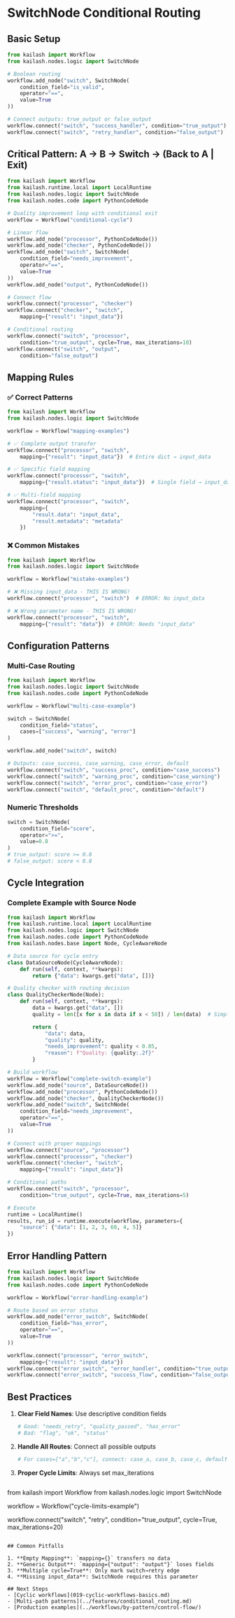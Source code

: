 # SwitchNode Conditional Routing

## Basic Setup

```python
from kailash import Workflow
from kailash.nodes.logic import SwitchNode

# Boolean routing
workflow.add_node("switch", SwitchNode(
    condition_field="is_valid",
    operator="==",
    value=True
))

# Connect outputs: true_output or false_output
workflow.connect("switch", "success_handler", condition="true_output")
workflow.connect("switch", "retry_handler", condition="false_output")

```

## Critical Pattern: A → B → Switch → (Back to A | Exit)

```python
from kailash import Workflow
from kailash.runtime.local import LocalRuntime
from kailash.nodes.logic import SwitchNode
from kailash.nodes.code import PythonCodeNode

# Quality improvement loop with conditional exit
workflow = Workflow("conditional-cycle")

# Linear flow
workflow.add_node("processor", PythonCodeNode())
workflow.add_node("checker", PythonCodeNode())
workflow.add_node("switch", SwitchNode(
    condition_field="needs_improvement",
    operator="==",
    value=True
))
workflow.add_node("output", PythonCodeNode())

# Connect flow
workflow.connect("processor", "checker")
workflow.connect("checker", "switch", 
    mapping={"result": "input_data"})

# Conditional routing
workflow.connect("switch", "processor", 
    condition="true_output", cycle=True, max_iterations=10)
workflow.connect("switch", "output", 
    condition="false_output")

```

## Mapping Rules

### ✅ Correct Patterns
```python
from kailash import Workflow
from kailash.nodes.logic import SwitchNode

workflow = Workflow("mapping-examples")

# ✅ Complete output transfer
workflow.connect("processor", "switch", 
    mapping={"result": "input_data"})  # Entire dict → input_data

# ✅ Specific field mapping
workflow.connect("processor", "switch",
    mapping={"result.status": "input_data"})  # Single field → input_data

# ✅ Multi-field mapping
workflow.connect("processor", "switch",
    mapping={
        "result.data": "input_data",
        "result.metadata": "metadata"
    })

```

### ❌ Common Mistakes
```python
from kailash import Workflow
from kailash.nodes.logic import SwitchNode

workflow = Workflow("mistake-examples")

# ❌ Missing input_data - THIS IS WRONG!
workflow.connect("processor", "switch")  # ERROR: No input_data

# ❌ Wrong parameter name - THIS IS WRONG!
workflow.connect("processor", "switch",
    mapping={"result": "data"})  # ERROR: Needs "input_data"

```

## Configuration Patterns

### Multi-Case Routing
```python
from kailash import Workflow
from kailash.nodes.logic import SwitchNode
from kailash.nodes.code import PythonCodeNode

workflow = Workflow("multi-case-example")

switch = SwitchNode(
    condition_field="status",
    cases=["success", "warning", "error"]
)

workflow.add_node("switch", switch)

# Outputs: case_success, case_warning, case_error, default
workflow.connect("switch", "success_proc", condition="case_success")
workflow.connect("switch", "warning_proc", condition="case_warning")
workflow.connect("switch", "error_proc", condition="case_error")
workflow.connect("switch", "default_proc", condition="default")

```

### Numeric Thresholds
```python
switch = SwitchNode(
    condition_field="score",
    operator=">=",
    value=0.8
)
# true_output: score >= 0.8
# false_output: score < 0.8

```

## Cycle Integration

### Complete Example with Source Node
```python
from kailash import Workflow
from kailash.runtime.local import LocalRuntime
from kailash.nodes.logic import SwitchNode
from kailash.nodes.code import PythonCodeNode
from kailash.nodes.base import Node, CycleAwareNode

# Data source for cycle entry
class DataSourceNode(CycleAwareNode):
    def run(self, context, **kwargs):
        return {"data": kwargs.get("data", [])}

# Quality checker with routing decision
class QualityCheckerNode(Node):
    def run(self, context, **kwargs):
        data = kwargs.get("data", [])
        quality = len([x for x in data if x < 50]) / len(data)  # Simple quality calc

        return {
            "data": data,
            "quality": quality,
            "needs_improvement": quality < 0.85,
            "reason": f"Quality: {quality:.2f}"
        }

# Build workflow
workflow = Workflow("complete-switch-example")
workflow.add_node("source", DataSourceNode())
workflow.add_node("processor", PythonCodeNode())
workflow.add_node("checker", QualityCheckerNode())
workflow.add_node("switch", SwitchNode(
    condition_field="needs_improvement",
    operator="==",
    value=True
))

# Connect with proper mappings
workflow.connect("source", "processor")
workflow.connect("processor", "checker")
workflow.connect("checker", "switch", 
    mapping={"result": "input_data"})

# Conditional paths
workflow.connect("switch", "processor", 
    condition="true_output", cycle=True, max_iterations=5)

# Execute
runtime = LocalRuntime()
results, run_id = runtime.execute(workflow, parameters={
    "source": {"data": [1, 2, 3, 60, 4, 5]}
})

```

## Error Handling Pattern

```python
from kailash import Workflow
from kailash.nodes.logic import SwitchNode
from kailash.nodes.code import PythonCodeNode

workflow = Workflow("error-handling-example")

# Route based on error status
workflow.add_node("error_switch", SwitchNode(
    condition_field="has_error",
    operator="==",
    value=True
))

workflow.connect("processor", "error_switch",
    mapping={"result": "input_data"})
workflow.connect("error_switch", "error_handler", condition="true_output")
workflow.connect("error_switch", "success_flow", condition="false_output")

```

## Best Practices

1. **Clear Field Names**: Use descriptive condition fields
   ```python
   # Good: "needs_retry", "quality_passed", "has_error"
   # Bad: "flag", "ok", "status"

   ```

2. **Handle All Routes**: Connect all possible outputs
   ```python
   # For cases=["a","b","c"], connect: case_a, case_b, case_c, default

   ```

3. **Proper Cycle Limits**: Always set max_iterations
   ```python
from kailash import Workflow
from kailash.nodes.logic import SwitchNode

workflow = Workflow("cycle-limits-example")

workflow.connect("switch", "retry",
       condition="true_output",
       cycle=True,
       max_iterations=20)

   ```

## Common Pitfalls

1. **Empty Mapping**: `mapping={}` transfers no data
2. **Generic Output**: `mapping={"output": "output"}` loses fields
3. **Multiple cycle=True**: Only mark switch→retry edge
4. **Missing input_data**: SwitchNode requires this parameter

## Next Steps
- [Cyclic workflows](019-cyclic-workflows-basics.md)
- [Multi-path patterns](../features/conditional_routing.md)
- [Production examples](../workflows/by-pattern/control-flow/)